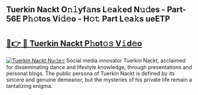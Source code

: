 ## Tuerkin Nackt O𝚗𝚕yf𝚊ns L𝚎a𝚔ed N𝚞𝚍es - Part-56E P𝚑𝚘tos Vi𝚍𝚎o - H𝚘𝚝 Part L𝚎a𝚔s ueETP

# <h2><a href="http://kfb7nx.oniu.top/?m=Tuerkin+Nackt">🔗👉 🔴 Tuerkin Nackt P𝚑ot𝚘𝚜 V𝚒d𝚎o</a></h2>

[![Tuerkin Nackt Nu𝚍e𝚜](https://i.imgur.com/0qMVB7G.gif)](http://kfb7nx.oniu.top/?m=Tuerkin+Nackt)
Social media innovator Tuerkin Nackt, acclaimed for disseminating dance and lifestyle knowledge, through presentations and personal blogs. The public persona of Tuerkin Nackt is defined by its sincere and genuine demeanor, but the mysteries of his private life remain a tantalizing enigma.  
